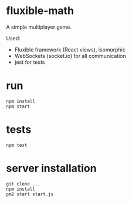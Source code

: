 # fluxible-math

A simple multiplayer game.

Used:
- Fluxible framework (React views), isomorphic
- WebSockets (socket.io) for all communication
- jest for tests

# run

    npm install
    npm start
  
# tests

    npm test

# server installation

    git clone ...
    npm install
    pm2 start start.js
